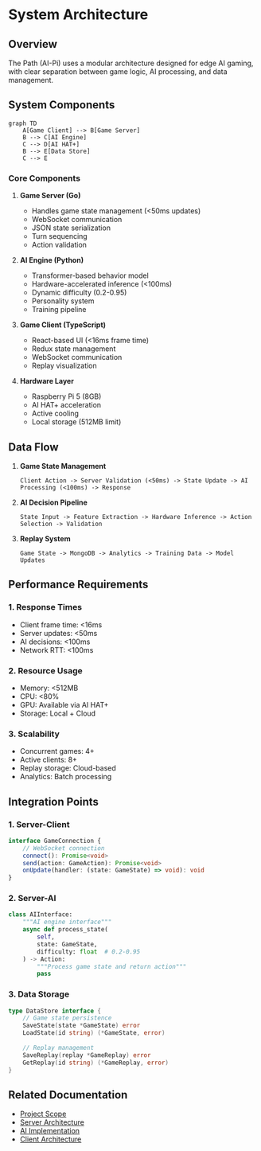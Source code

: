 # System Architecture

## Overview

The Path (AI-Pi) uses a modular architecture designed for edge AI gaming, with clear separation between game logic, AI processing, and data management.

## System Components

```mermaid
graph TD
    A[Game Client] --> B[Game Server]
    B --> C[AI Engine]
    C --> D[AI HAT+]
    B --> E[Data Store]
    C --> E
```

### Core Components

1. **Game Server (Go)**
   - Handles game state management (<50ms updates)
   - WebSocket communication
   - JSON state serialization
   - Turn sequencing
   - Action validation

2. **AI Engine (Python)**
   - Transformer-based behavior model
   - Hardware-accelerated inference (<100ms)
   - Dynamic difficulty (0.2-0.95)
   - Personality system
   - Training pipeline

3. **Game Client (TypeScript)**
   - React-based UI (<16ms frame time)
   - Redux state management
   - WebSocket communication
   - Replay visualization

4. **Hardware Layer**
   - Raspberry Pi 5 (8GB)
   - AI HAT+ acceleration
   - Active cooling
   - Local storage (512MB limit)

## Data Flow

1. **Game State Management**
   ```
   Client Action -> Server Validation (<50ms) -> State Update -> AI Processing (<100ms) -> Response
   ```

2. **AI Decision Pipeline**
   ```
   State Input -> Feature Extraction -> Hardware Inference -> Action Selection -> Validation
   ```

3. **Replay System**
   ```
   Game State -> MongoDB -> Analytics -> Training Data -> Model Updates
   ```

## Performance Requirements

### 1. Response Times
- Client frame time: <16ms
- Server updates: <50ms
- AI decisions: <100ms
- Network RTT: <100ms

### 2. Resource Usage
- Memory: <512MB
- CPU: <80%
- GPU: Available via AI HAT+
- Storage: Local + Cloud

### 3. Scalability
- Concurrent games: 4+
- Active clients: 8+
- Replay storage: Cloud-based
- Analytics: Batch processing

## Integration Points

### 1. Server-Client
```typescript
interface GameConnection {
    // WebSocket connection
    connect(): Promise<void>
    send(action: GameAction): Promise<void>
    onUpdate(handler: (state: GameState) => void): void
}
```

### 2. Server-AI
```python
class AIInterface:
    """AI engine interface"""
    async def process_state(
        self, 
        state: GameState,
        difficulty: float  # 0.2-0.95
    ) -> Action:
        """Process game state and return action"""
        pass
```

### 3. Data Storage
```go
type DataStore interface {
    // Game state persistence
    SaveState(state *GameState) error
    LoadState(id string) (*GameState, error)
    
    // Replay management
    SaveReplay(replay *GameReplay) error
    GetReplay(id string) (*GameReplay, error)
}
```

## Related Documentation
- [Project Scope](project-scope.md)
- [Server Architecture](../implementation/server/architecture.md)
- [AI Implementation](../implementation/ai/architecture.md)
- [Client Architecture](../implementation/client/architecture.md)
